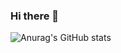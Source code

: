 ### Hi there 👋
![Anurag's GitHub stats](https://github-readme-stats.vercel.app/api?username=Cyrap&show_icons=true&theme=radical)
